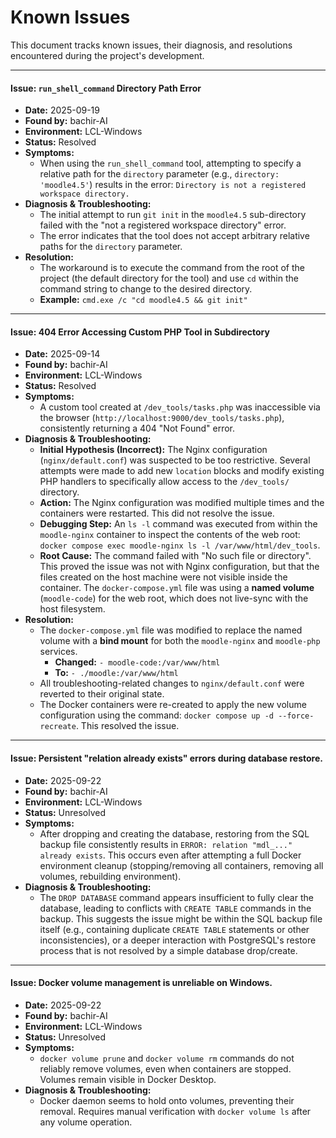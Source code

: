 # Known Issues

This document tracks known issues, their diagnosis, and resolutions encountered during the project's development.

---

#### Issue: `run_shell_command` Directory Path Error
*   **Date:** 2025-09-19
*   **Found by:** bachir-AI
*   **Environment:** LCL-Windows
*   **Status:** Resolved
*   **Symptoms:**
    *   When using the `run_shell_command` tool, attempting to specify a relative path for the `directory` parameter (e.g., `directory: 'moodle4.5'`) results in the error: `Directory is not a registered workspace directory.`
*   **Diagnosis & Troubleshooting:**
    *   The initial attempt to run `git init` in the `moodle4.5` sub-directory failed with the "not a registered workspace directory" error.
    *   The error indicates that the tool does not accept arbitrary relative paths for the `directory` parameter.
*   **Resolution:**
    *   The workaround is to execute the command from the root of the project (the default directory for the tool) and use `cd` within the command string to change to the desired directory.
    *   **Example:** `cmd.exe /c "cd moodle4.5 && git init"`

---

#### Issue: 404 Error Accessing Custom PHP Tool in Subdirectory
*   **Date:** 2025-09-14
*   **Found by:** bachir-AI
*   **Environment:** LCL-Windows
*   **Status:** Resolved
*   **Symptoms:**
    *   A custom tool created at `/dev_tools/tasks.php` was inaccessible via the browser (`http://localhost:9000/dev_tools/tasks.php`), consistently returning a 404 "Not Found" error.
*   **Diagnosis & Troubleshooting:**
    *   **Initial Hypothesis (Incorrect):** The Nginx configuration (`nginx/default.conf`) was suspected to be too restrictive. Several attempts were made to add new `location` blocks and modify existing PHP handlers to specifically allow access to the `/dev_tools/` directory.
    *   **Action:** The Nginx configuration was modified multiple times and the containers were restarted. This did not resolve the issue.
    *   **Debugging Step:** An `ls -l` command was executed from within the `moodle-nginx` container to inspect the contents of the web root: `docker compose exec moodle-nginx ls -l /var/www/html/dev_tools`.
    *   **Root Cause:** The command failed with "No such file or directory". This proved the issue was not with Nginx configuration, but that the files created on the host machine were not visible inside the container. The `docker-compose.yml` file was using a **named volume** (`moodle-code`) for the web root, which does not live-sync with the host filesystem.
*   **Resolution:**
    *   The `docker-compose.yml` file was modified to replace the named volume with a **bind mount** for both the `moodle-nginx` and `moodle-php` services.
        *   **Changed:** `- moodle-code:/var/www/html`
        *   **To:** `- ./moodle:/var/www/html`
    *   All troubleshooting-related changes to `nginx/default.conf` were reverted to their original state.
    *   The Docker containers were re-created to apply the new volume configuration using the command: `docker compose up -d --force-recreate`. This resolved the issue.

---

#### Issue: Persistent "relation already exists" errors during database restore.
*   **Date:** 2025-09-22
*   **Found by:** bachir-AI
*   **Environment:** LCL-Windows
*   **Status:** Unresolved
*   **Symptoms:** 
    *   After dropping and creating the database, restoring from the SQL backup file consistently results in `ERROR: relation "mdl_..." already exists`. This occurs even after attempting a full Docker environment cleanup (stopping/removing all containers, removing all volumes, rebuilding environment).
*   **Diagnosis & Troubleshooting:** 
    *   The `DROP DATABASE` command appears insufficient to fully clear the database, leading to conflicts with `CREATE TABLE` commands in the backup. This suggests the issue might be within the SQL backup file itself (e.g., containing duplicate `CREATE TABLE` statements or other inconsistencies), or a deeper interaction with PostgreSQL's restore process that is not resolved by a simple database drop/create.

---

#### Issue: Docker volume management is unreliable on Windows.
*   **Date:** 2025-09-22
*   **Found by:** bachir-AI
*   **Environment:** LCL-Windows
*   **Status:** Unresolved
*   **Symptoms:** 
    *   `docker volume prune` and `docker volume rm` commands do not reliably remove volumes, even when containers are stopped. Volumes remain visible in Docker Desktop.
*   **Diagnosis & Troubleshooting:** 
    *   Docker daemon seems to hold onto volumes, preventing their removal. Requires manual verification with `docker volume ls` after any volume operation.